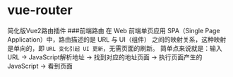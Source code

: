# vue-router
简化版Vue2路由插件
###前端路由
在 Web 前端单页应用 SPA（Single Page Application）中，路由描述的是 URL 与 UI（组件） 之间的映射关系，这种映射是单向的，即 `URL 变化引起 UI 更新`，无需页面的刷新。
简单点来说就是：输入 URL -> JavaScript解析地址 -> 找到对应的地址页面 -> 执行页面产生的 JavaScript -> 看到页面